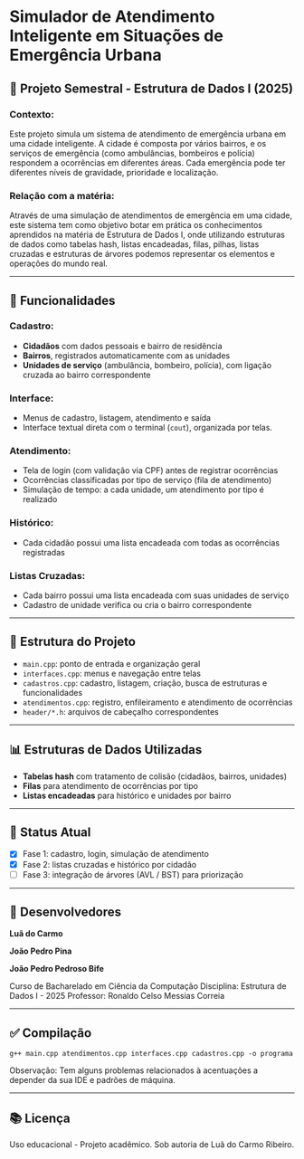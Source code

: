 # Simulador de Atendimento Inteligente em Situações de Emergência Urbana

## 📅 Projeto Semestral - Estrutura de Dados I (2025)

### Contexto:
Este projeto simula um sistema de atendimento de emergência urbana em uma cidade inteligente. A cidade é composta por vários bairros, e os serviços de emergência (como ambulâncias, bombeiros e polícia) respondem a ocorrências em diferentes áreas. Cada emergência pode ter diferentes níveis de gravidade, prioridade e localização.

### Relação com a matéria:
Através de uma simulação de atendimentos de emergência em uma cidade, este sistema tem como objetivo botar em prática os conhecimentos aprendidos na matéria de Estrutura de Dados I, onde utilizando estruturas de dados como tabelas hash, listas encadeadas, filas, pilhas, listas cruzadas e estruturas de árvores podemos representar os elementos e operações do mundo real.

---

## 🔧 Funcionalidades

### Cadastro:

* **Cidadãos** com dados pessoais e bairro de residência
* **Bairros**, registrados automaticamente com as unidades
* **Unidades de serviço** (ambulância, bombeiro, polícia), com ligação cruzada ao bairro correspondente

### Interface:

* Menus de cadastro, listagem, atendimento e saída
* Interface textual direta com o terminal (`cout`), organizada por telas.

### Atendimento:

* Tela de login (com validação via CPF) antes de registrar ocorrências
* Ocorrências classificadas por tipo de serviço (fila de atendimento)
* Simulação de tempo: a cada unidade, um atendimento por tipo é realizado

### Histórico:

* Cada cidadão possui uma lista encadeada com todas as ocorrências registradas

### Listas Cruzadas:

* Cada bairro possui uma lista encadeada com suas unidades de serviço
* Cadastro de unidade verifica ou cria o bairro correspondente

---

## 📂 Estrutura do Projeto

* `main.cpp`: ponto de entrada e organização geral
* `interfaces.cpp`: menus e navegação entre telas
* `cadastros.cpp`: cadastro, listagem, criação, busca de estruturas e funcionalidades
* `atendimentos.cpp`: registro, enfileiramento e atendimento de ocorrências
* `header/*.h`: arquivos de cabeçalho correspondentes

---

## 📊 Estruturas de Dados Utilizadas

* **Tabelas hash** com tratamento de colisão (cidadãos, bairros, unidades)
* **Filas** para atendimento de ocorrências por tipo
* **Listas encadeadas** para histórico e unidades por bairro

---

## 🔄 Status Atual

* [x] Fase 1: cadastro, login, simulação de atendimento
* [x] Fase 2: listas cruzadas e histórico por cidadão
* [ ] Fase 3: integração de árvores (AVL / BST) para priorização

---

## 👤 Desenvolvedores

**Luã do Carmo**

**João Pedro Pina**

**João Pedro Pedroso Bife**


Curso de Bacharelado em Ciência da Computação
Disciplina: Estrutura de Dados I - 2025
Professor: Ronaldo Celso Messias Correia

---

## ✅ Compilação

```
g++ main.cpp atendimentos.cpp interfaces.cpp cadastros.cpp -o programa
```

Observação: Tem alguns problemas relacionados à acentuações a depender da sua IDE e padrões de máquina.

---

## 📚 Licença

Uso educacional - Projeto acadêmico.
Sob autoria de Luã do Carmo Ribeiro.
